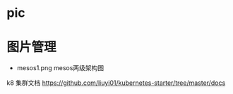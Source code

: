 # pic
# 图片管理
  - mesos1.png mesos两级架构图
  
  
k8 集群文档 https://github.com/liuyi01/kubernetes-starter/tree/master/docs
